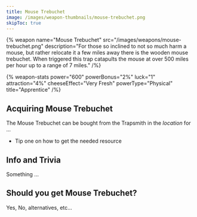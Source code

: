 ```yaml
---
title: Mouse Trebuchet
image: /images/weapon-thumbnails/mouse-trebuchet.png
skipToc: true
---
```


{% weapon
 name="Mouse Trebuchet"
 src="/images/weapons/mouse-trebuchet.png"
 description="For those so inclined to not so much harm a mouse, but rather relocate it a few miles away there is the wooden mouse trebuchet. When triggered this trap catapults the mouse at over 500 miles per hour up to a range of 7 miles."
/%}

{% weapon-stats
 power="600"
 powerBonus="2%"
 luck="1"
 attraction="4%"
 cheeseEffect="Very Fresh"
 powerType="Physical"
 title="Apprentice"
/%}

## Acquiring Mouse Trebuchet

The Mouse Trebuchet can be bought from the Trapsmith in the *location* for ...

- Tip one on how to get the needed resource

## Info and Trivia

Something ...

## Should you get Mouse Trebuchet?

Yes, No, alternatives, etc...
